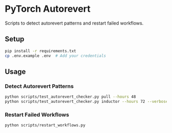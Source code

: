 # PyTorch Autorevert

Scripts to detect autorevert patterns and restart failed workflows.

## Setup

```bash
pip install -r requirements.txt
cp .env.example .env  # Add your credentials
```

## Usage

### Detect Autorevert Patterns
```bash
python scripts/test_autorevert_checker.py pull --hours 48
python scripts/test_autorevert_checker.py inductor --hours 72 --verbose
```

### Restart Failed Workflows
```bash
python scripts/restart_workflows.py
```
